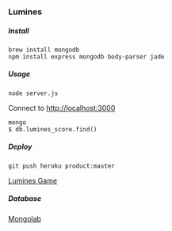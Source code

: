 ### Lumines ###

##### Install

```
brew install mongodb
npm install express mongodb body-parser jade
```

##### Usage

```
node server.js
```
Connect to [http://localhost:3000](http://locathost:3000/)
```
mongo
$ db.lumines_score.find()
```

##### Deploy

```
git push heroku product:master
``` 
[Lumines Game](https://lumines.herokuapp.com)

##### Database

[Mongolab](https://mongolab.com/)



